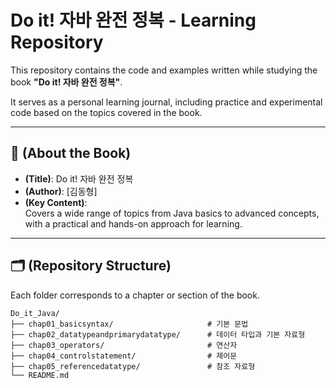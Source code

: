 # Do it! 자바 완전 정복 - Learning Repository

This repository contains the code and examples written while studying the book **"Do it! 자바 완전 정복"**.  

It serves as a personal learning journal, including practice and experimental code based on the topics covered in the book.

---

## 📖 (About the Book)
- **(Title)**: Do it! 자바 완전 정복
- **(Author)**: [김동형]
- **(Key Content)**:   
  Covers a wide range of topics from Java basics to advanced concepts, with a practical and hands-on approach for learning.

---

## 🗂️ (Repository Structure) 
Each folder corresponds to a chapter or section of the book.

```plaintext
Do_it_Java/
├── chap01_basicsyntax/                     # 기본 문법
├── chap02_datatypeandprimarydatatype/      # 데이터 타입과 기본 자료형
├── chap03_operators/                       # 연산자
├── chap04_controlstatement/                # 제어문
├── chap05_referencedatatype/               # 참조 자료형
└── README.md
